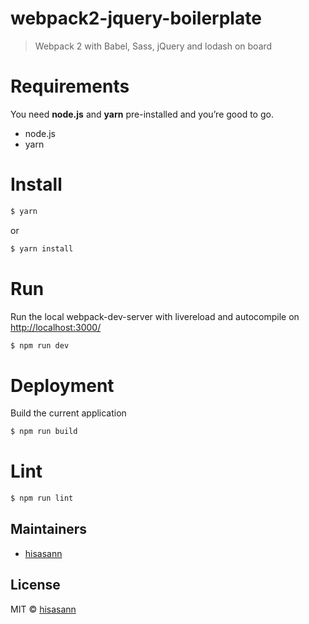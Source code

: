 webpack2-jquery-boilerplate
==========================

> Webpack 2 with Babel, Sass, jQuery and lodash on board

# Requirements

You need <b>node.js</b> and <b>yarn</b> pre-installed and you’re good to go.

* node.js
* yarn


# Install

```bash
$ yarn
```

or

```bash
$ yarn install
```


# Run

Run the local webpack-dev-server with livereload and autocompile on [http://localhost:3000/](http://localhost:3000/)

```bash
$ npm run dev
```


# Deployment

Build the current application

```bash
$ npm run build
```


# Lint

```bash
$ npm run lint
```


## Maintainers

- [hisasann](https://github.com/hisasann)

## License
MIT © [hisasann](https://github.com/hisasann)
